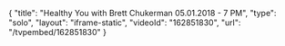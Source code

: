 {
    "title": "Healthy You with Brett Chukerman 05.01.2018 - 7 PM",
    "type": "solo",
    "layout": "iframe-static",
    "videoId": "162851830",
    "url": "\/tvpembed\/162851830"
}